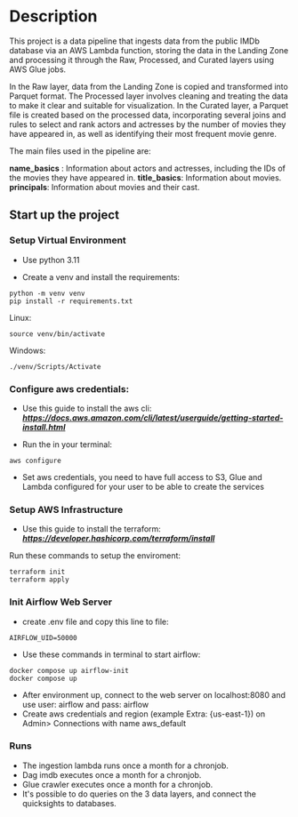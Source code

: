 # Description
This project is a data pipeline that ingests data from the public IMDb database via an AWS Lambda function, storing the data in the Landing Zone and processing it through the Raw, Processed, and Curated layers using AWS Glue jobs.

In the Raw layer, data from the Landing Zone is copied and transformed into Parquet format. The Processed layer involves cleaning and treating the data to make it clear and suitable for visualization. In the Curated layer, a Parquet file is created based on the processed data, incorporating several joins and rules to select and rank actors and actresses by the number of movies they have appeared in, as well as identifying their most frequent movie genre.

The main files used in the pipeline are:

**name_basics** : Information about actors and actresses, including the IDs of the movies they have appeared in.
**title_basics**: Information about movies.
**principals**: Information about movies and their cast.

## Start up the project

### Setup Virtual Environment
* Use python 3.11

* Create a venv and install the requirements:

```
python -m venv venv
pip install -r requirements.txt
```
Linux:
```
source venv/bin/activate
```
Windows:
```
./venv/Scripts/Activate
```

### Configure aws credentials:

* Use this guide to install the aws cli: 
***https://docs.aws.amazon.com/cli/latest/userguide/getting-started-install.html***

* Run the in your terminal:

```
aws configure
```
* Set aws credentials, you need to have full access to S3, Glue and Lambda configured for your user to be able to create the services


### Setup AWS Infrastructure

* Use this guide to install the terraform: 
***https://developer.hashicorp.com/terraform/install***

Run these commands to setup the enviroment:

```
terraform init
terraform apply
```

### Init Airflow Web Server
* create .env file and copy this line to file:
```
AIRFLOW_UID=50000
```

* Use these commands in terminal to start airflow:

```
docker compose up airflow-init
docker compose up
```
* After environment up, connect to the web server on localhost:8080 and use user: airflow and pass: airflow
* Create aws credentials and region (example Extra: {us-east-1}) on Admin> Connections with name aws_default

### Runs
* The ingestion lambda runs once a month for a chronjob.
* Dag imdb executes once a month for a chronjob.
* Glue crawler executes once a month for a chronjob.
* It's possible to do queries on the 3 data layers, and connect the quicksights to databases.